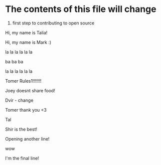 # The contents of this file will change

1. first step to contributing to open source

Hi, my name is Talia!

Hi, my name is Mark :)

la la la la la la

ba ba ba  

la la la la la la

Tomer Rules1!!!!!!!

Joey doesnt share food!

Dvir - change

Tomer thank you <3

Tal

Shir is the best!

Opening another line!

wow

I'm the final line!
